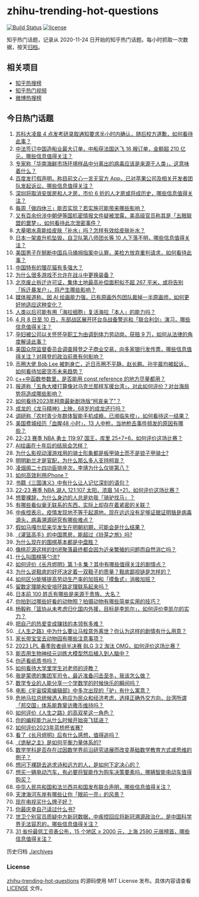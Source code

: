 # zhihu-trending-hot-questions

[![Build Status](https://github.com/justjavac/zhihu-trending-hot-questions/workflows/ci/badge.svg?branch=master)](https://github.com/justjavac/zhihu-trending-hot-questions/actions)
[![license](https://img.shields.io/github/license/justjavac/zhihu-trending-hot-questions)](https://github.com/justjavac/zhihu-trending-hot-questions/blob/master/LICENSE)

知乎热门话题，记录从 2020-11-24
日开始的知乎热门话题。每小时抓取一次数据，按天[归档](./archives)。

## 相关项目

- [知乎热搜榜](https://github.com/justjavac/zhihu-trending-top-search)
- [知乎热门视频](https://github.com/justjavac/zhihu-trending-hot-video)
- [微博热搜榜](https://github.com/justjavac/weibo-trending-hot-search)

## 今日热门话题

<!-- BEGIN -->
<!-- 最后更新时间 Sun Apr 09 2023 10:02:41 GMT+0800 (China Standard Time) -->

1. [苏科大凌晨 4 点发考研录取通知要求半小时内确认，随后校方道歉，如何看待此事？](https://www.zhihu.com/question/594341685)
1. [中法签订中国造船业最大订单，中船获法国达飞 16 艘订单，金额超 210 亿元，哪些信息值得关注？](https://www.zhihu.com/question/594327037)
1. [专家称「华南海鲜市场环境样品中分离出的病毒应该是来源于人类」，这意味着什么？](https://www.zhihu.com/question/594385789)
1. [百度发打假声明，称目前文心一言无官方 App，已对苹果公司及相关开发者团队发起诉讼，哪些信息值得关注？](https://www.zhihu.com/question/594354289)
1. [深圳将取消安居房和人才房，市价 6 折的人才房或将成历史，哪些信息值得关注？](https://www.zhihu.com/question/594360644)
1. [每周「做四休三」能否实现？若实施可能带来哪些影响？](https://www.zhihu.com/question/594506859)
1. [又有百余份涉中朝伊等国机密情报文件疑被泄露，美高级官员称其是「五眼联盟的噩梦」，如何看待此次泄密事件？](https://www.zhihu.com/question/594366988)
1. [大量喝水真能给皮肤「补水」吗？怎样有效给皮肤补水？](https://www.zhihu.com/question/586833619)
1. [日本一架直升机坠毁，自卫队第八师团长等 10 人下落不明，哪些信息值得关注？](https://www.zhihu.com/question/594152200)
1. [美国男子在掰断中国兵马俑拇指案中认罪，美检方放弃重判请求，如何看待此事？](https://www.zhihu.com/question/593995570)
1. [中国特有的狸花猫有多强大？](https://www.zhihu.com/question/423321345)
1. [为什么很多游戏不允许在战斗中更换装备？](https://www.zhihu.com/question/585790905)
1. [北京废止拆迁许可证，集体土地最高补偿面积拟不超 267 平米，或将告别「拆迁暴发户」，将产生哪些影响？](https://www.zhihu.com/question/594161022)
1. [媒体报道称，因 AI 绘画能力强，已有原画外包团队裁掉一半原画师，如何更好地适应这种变化？](https://www.zhihu.com/question/593474870)
1. [人类以后可能有用「海拉细胞」复活海拉「本人」的能力吗？](https://www.zhihu.com/question/594149668)
1. [4 月 8 日至 10 日，东部战区展开环台岛战备警巡和「联合利剑」演习，哪些信息值得关注？](https://www.zhihu.com/question/594321537)
1. [孕妇被公司以关怀怀孕职工为由调到体力劳动岗，获赔 9 万，如何从法律的角度解读此事？](https://www.zhihu.com/question/594161089)
1. [美国众院监督委员会调查拜登之子商业交易，向多家银行发传票，哪些信息值得关注？对拜登的政治前景有何影响？](https://www.zhihu.com/question/594392775)
1. [币圈大佬 Bob Lee 被刺身亡，近日币圈不平静，赵长鹏、孙宇晨均被起诉，如何看待加密货币未来趋势？](https://www.zhihu.com/question/593955992)
1. [c++中函数参数里，是否能用 const reference 的地方尽量都用？](https://www.zhihu.com/question/594059514)
1. [报道称「五角大楼打算像对乌克兰那样军援台湾」，对此如何评价？对台海局势将造成哪些影响？](https://www.zhihu.com/question/594211328)
1. [如何看待2023年柯南最新剧场版“柯哀亲了”？](https://www.zhihu.com/question/593784041)
1. [成龙的《龙马精神》上映，68岁的成龙还行吗？](https://www.zhihu.com/question/594189318)
1. [调研称「农村青少年群体智能手机成瘾，已濒临失控」，如何看待这一结果？](https://www.zhihu.com/question/593997457)
1. [美国费城经历「血腥48 小时」，13 人中枪，当地枪击事件频发的原因有哪些？](https://www.zhihu.com/question/594367271)
1. [22-23 赛季 NBA 勇士 119:97 国王，库里 25+7+6，如何评价这场比赛？](https://www.zhihu.com/question/594327407)
1. [AI绘画在十年后的结局会怎样？](https://www.zhihu.com/question/594076725)
1. [为什么影视动漫游戏用的骑士形象都是板甲骑士而不是锁子甲骑士?](https://www.zhihu.com/question/593931309)
1. [明明新兰才是官配，为什么那么多人支持柯哀？](https://www.zhihu.com/question/557395182)
1. [凌烟阁二十四功臣排座次，李靖为什么仅排第八？](https://www.zhihu.com/question/593291076)
1. [如何高效利用iPhone？](https://www.zhihu.com/question/21920881)
1. [书籍《三国演义》中有什么让人记忆深刻的语句？](https://www.zhihu.com/question/593190228)
1. [22-23 赛季 NBA 湖人 121:107 太阳，浓眉 14+21，如何评价这场比赛？](https://www.zhihu.com/question/594327412)
1. [想要裸辞，为什么身边的人总是劝我「骑驴找马」？](https://www.zhihu.com/question/593528181)
1. [有哪些看似毫无联系的东西，实际上却存在着紧密的关联？](https://www.zhihu.com/question/28287474)
1. [中疾控表示，疫情发现地不等于起源地，现在远远没有足够证据证明貉是病毒源头，病毒溯源研究有哪些难点？](https://www.zhihu.com/question/594376885)
1. [假如马嘎尔尼来华发生在明朝初期，可能会是什么结果？](https://www.zhihu.com/question/593961714)
1. [《灌篮高手》的中国票房，能超过《铃芽之旅》吗?](https://www.zhihu.com/question/593939807)
1. [为什么现在的围棋基本都是中盘胜？](https://www.zhihu.com/question/593977616)
1. [像桃花源这样的封闭聚落最终都会因为近亲繁殖的问题而自然消亡吗？](https://www.zhihu.com/question/594009656)
1. [什么叫围棋等勺流?](https://www.zhihu.com/question/593541164)
1. [如何评价《长月烬明》第 1-8 集？其中有哪些值得关注的剧情点？](https://www.zhihu.com/question/594085359)
1. [为什么说鞋底的好坏决定着一双鞋子的质量？鞋底鄙视链是怎样的？](https://www.zhihu.com/question/594069119)
1. [如何区分能够提高劳动生产率的加班和「摸鱼式」消极加班？](https://www.zhihu.com/question/594214121)
1. [留数定理能和安培环路定理联系起来吗？](https://www.zhihu.com/question/593230446)
1. [日本前 100 姓氏有哪些是来源于贵族、大名？](https://www.zhihu.com/question/593350157)
1. [你拍到过哪些好看的动物照？拍摄动物有哪些简单实用的技巧？](https://www.zhihu.com/question/593949204)
1. [杨毅称「篮协从未考虑归化国内外援，目标是李凯尔」，如何评价李凯尔的实力？](https://www.zhihu.com/question/594146664)
1. [把自己的热爱变成赚钱的本领有多难？](https://www.zhihu.com/question/592107740)
1. [《人生之路》中为什么要让马栓意外离世？你认为这样的剧情有什么用意？](https://www.zhihu.com/question/593912084)
1. [家长带宝宝去动物园有哪些注意事项？](https://www.zhihu.com/question/472773374)
1. [2023 LPL 春季败者组半决赛 BLG 3:2 淘汰 OMG，如何评价这场比赛？](https://www.zhihu.com/question/594370586)
1. [能否用生物神经元训练大模型然后植入到人脑中？](https://www.zhihu.com/question/594044762)
1. [你还看纸质书吗？](https://www.zhihu.com/question/594117472)
1. [如何看待大学里学生对老师的评教？](https://www.zhihu.com/question/588797325)
1. [我是蒙德的集团军司令，最近准备闪击至冬，我该怎么做？](https://www.zhihu.com/question/590547956)
1. [数学专业的人能分享一个学数学的时候快乐的瞬间吗？](https://www.zhihu.com/question/586807834)
1. [电影《宇宙探索编辑部》中多次出现的「驴」有什么寓意？](https://www.zhihu.com/question/593335954)
1. [危地马拉总统候选人称应为民众和经济考虑，选择正确外交方向，台湾所谓「邦交国」体系能靠窜访撒币维持吗？](https://www.zhihu.com/question/594190002)
1. [如何评价《人生之路》的高双星这一角色？](https://www.zhihu.com/question/593738488)
1. [你的编程能力从什么时候开始突飞猛进？](https://www.zhihu.com/question/356351510)
1. [如何评价2023年蓝桥杯省赛?](https://www.zhihu.com/question/594331966)
1. [看了《长月烬明》后有什么感想，值得追吗？](https://www.zhihu.com/question/594049871)
1. [《诡秘之主》是如何平衡力量体系的?](https://www.zhihu.com/question/593561950)
1. [数学学科是否存在过因数学界前沿研究进展而改变基础数学教育方式或思维的例子？](https://www.zhihu.com/question/592500643)
1. [想问下裸辞去追求诗和远方的人，是如何下定决心的？](https://www.zhihu.com/question/587730290)
1. [想买一辆电动汽车，有必要将智能作为购车决策要素吗，哪辆智能电动车值得购买？](https://www.zhihu.com/question/593134345)
1. [中华人民共和国和法兰西共和国发布联合声明，哪些信息值得关注？](https://www.zhihu.com/question/594242866)
1. [天津海河东岸有哪些让你「眼前一亮」的风景？](https://www.zhihu.com/question/593530225)
1. [现在电视买什么牌子好？](https://www.zhihu.com/question/376323096)
1. [你最庆幸自己读过什么书?](https://www.zhihu.com/question/62306995)
1. [世卫个别官员质疑中方新冠数据，中疾控回应将新冠溯源政治化，是中国科学界无法容忍的，哪些信息值得关注？](https://www.zhihu.com/question/594372238)
1. [31 省份最低工资表公布，15 个地区 ≥ 2000 元，上海 2590 元居榜首，哪些信息值得关注？](https://www.zhihu.com/question/594327068)

<!-- END -->

历史归档 [./archives](./archives)

### License

[zhihu-trending-hot-questions](https://github.com/justjavac/zhihu-trending-hot-questions)
的源码使用 MIT License 发布。具体内容请查看 [LICENSE](./LICENSE) 文件。
